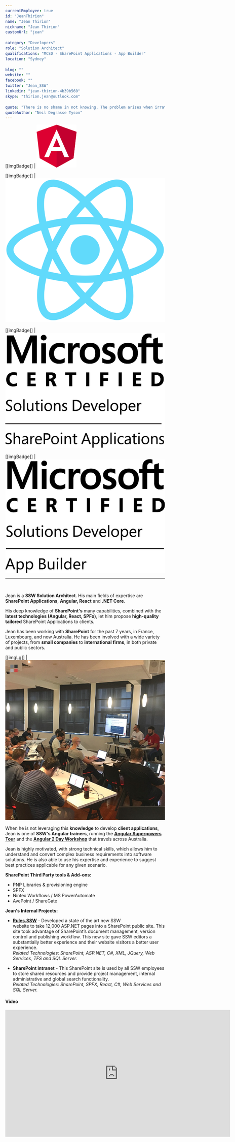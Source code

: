 ```yaml
---
currentEmployee: true
id: "JeanThirion"
name: "Jean Thirion"
nickname: "Jean Thirion"
customUrl: "jean"

category: "Developers"
role: "Solution Architect"
qualifications: "MCSD - SharePoint Applications - App Builder"
location: "Sydney"

blog: ""
website: ""
facebook: ""
twitter: "Jean_SSW"
linkedin: "jean-thirion-4b39b560"
skype: "thirion.jean@outlook.com"

quote: "There is no shame in not knowing. The problem arises when irrational thought and attendant behaviour fill the vacuum left by ignorance."
quoteAuthor: "Neil Degrasse Tyson"
---
```


[[imgBadge]]
| ![angular.png](../badges/angular-logo.png)

[[imgBadge]]
| ![images.png](../badges/react-logo.png)

[[imgBadge]]
| ![MCSD_ShareApp_Blk.png](../badges/MCSD_ShareApp_Blk.png)

[[imgBadge]]
| ![MCSD App Builder-logo-Blk.png](../badges/MCSD_App_Builder-logo-Blk.png)

---

<br/>

Jean is a **SSW Solution Architect**. His main fields of expertise are **SharePoint Applications**, **Angular, React** and **.NET Core**.

His deep knowledge of **SharePoint's** many capabilities, combined with the **latest technologies (Angular, React, SPFx)**, let him propose **high-quality tailored** SharePoint Applications to clients.

Jean has been working with **SharePoint** for the past 7 years, in France, Luxembourg, and now Australia. He has been involved with a wide variety of projects, from **small companies** to **international firms**, in both private and public sectors.

[[imgLg]]
| ![Jean and Brendan at the Angular Superpowers Tour - Brisbane](./Images/Bio/60398623_2776967035653247_301891567608659968_n.jpg)

When he is not leveraging this **knowledge** to develop **client applications**, Jean is one of **SSW's Angular trainers**, running the **[Angular Superpowers Tour](https://www.ssw.com.au/ssw/Events/Training/Angular-Superpowers-Tour.aspx)** and the **[Angular 2 Day Workshop](https://www.ssw.com.au/ssw/Events/Training/Angular-Workshop.aspx)** that travels across Australia.

Jean is highly motivated, with strong technical skills, which allows him to understand and convert complex business requirements into software solutions. He is also able to use his expertise and experience to suggest best practices applicable for any given scenario.

**SharePoint Third Party tools & Add-ons:**

- PNP Libraries & provisioning engine
- SPFX
- Nintex Workflows / MS PowerAutomate
- AvePoint / ShareGate

**Jean's Internal Projects:**

- **[Rules.SSW](https://rules.ssw.com.au/)** - Developed a state of the art new SSW website to take 12,000 ASP.NET pages into a SharePoint public site. This site took advantage of SharePoint’s document management, version control and publishing workflow. This new site gave SSW editors a substantially better experience and their website visitors a better user experience.  
   _Related Technologies: SharePoint, ASP.NET, C#, XML, JQuery, Web Services, TFS and SQL Server._

- **SharePoint intranet** - This SharePoint site is used by all SSW employees to store shared resources and provide project management, internal administrative and global search functionality.  
   _Related Technologies: SharePoint, SPFX, React, C#, Web Services and SQL Server._

#### Video

<iframe width="710" height="400" src="https://www.youtube.com/embed/cEFYB9O1QpI" frameborder="0"></iframe>
